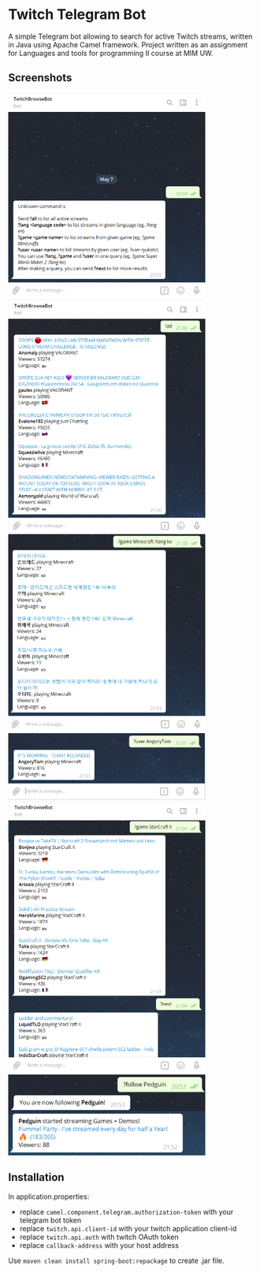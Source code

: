 # Twitch Telegram Bot

A simple Telegram bot allowing to search for active Twitch streams, written in Java using Apache Camel framework. Project written as an assignment for Languages and tools for programming II course at MIM UW.

Screenshots
-----------

<img src="screen_help.png" alt="" width="400">
<img src="screen_all.png" alt="" width="400">
<img src="screen_params.png" alt="" width="400">
<img src="screen_user.png" alt="" width="400">
<img src="screen_next.png" alt="" width="400">
<img src="screen_follow.png" alt="" width="400">

Installation
------------

In application.properties:

* replace `camel.component.telegram.authorization-token` with your telegram bot token
* replace `twitch.api.client-id` with your twitch application client-id
* replace `twitch.api.auth` with twitch OAuth token
* replace `callback-address` with your host address

Use `maven clean install spring-boot:repackage` to create .jar file.